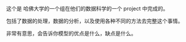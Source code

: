 这个是 哈佛大学的一个组在他们的数据科学的一个 project 中完成的。

包括了数据的处理，数据的分析，以及使用各种不同的方法去完整这个事情。


非常有意思，会告诉你模型的优点是什么，缺点是什么。

